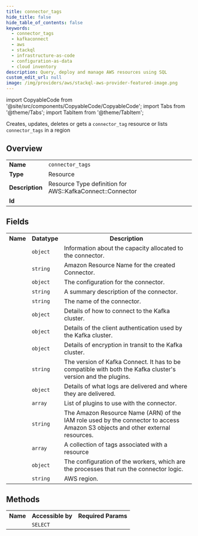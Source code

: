 ```yaml
---
title: connector_tags
hide_title: false
hide_table_of_contents: false
keywords:
  - connector_tags
  - kafkaconnect
  - aws
  - stackql
  - infrastructure-as-code
  - configuration-as-data
  - cloud inventory
description: Query, deploy and manage AWS resources using SQL
custom_edit_url: null
image: /img/providers/aws/stackql-aws-provider-featured-image.png
---
```


import CopyableCode from '@site/src/components/CopyableCode/CopyableCode';
import Tabs from '@theme/Tabs';
import TabItem from '@theme/TabItem';

Creates, updates, deletes or gets a <code>connector_tag</code> resource or lists <code>connector_tags</code> in a region

## Overview
<table><tbody>
<tr><td><b>Name</b></td><td><code>connector_tags</code></td></tr>
<tr><td><b>Type</b></td><td>Resource</td></tr>
<tr><td><b>Description</b></td><td>Resource Type definition for AWS::KafkaConnect::Connector</td></tr>
<tr><td><b>Id</b></td><td><CopyableCode code="aws.kafkaconnect.connector_tags" /></td></tr>
</tbody></table>

## Fields
<table><tbody><tr><th>Name</th><th>Datatype</th><th>Description</th></tr><tr><td><CopyableCode code="capacity" /></td><td><code>object</code></td><td>Information about the capacity allocated to the connector.</td></tr>
<tr><td><CopyableCode code="connector_arn" /></td><td><code>string</code></td><td>Amazon Resource Name for the created Connector.</td></tr>
<tr><td><CopyableCode code="connector_configuration" /></td><td><code>object</code></td><td>The configuration for the connector.</td></tr>
<tr><td><CopyableCode code="connector_description" /></td><td><code>string</code></td><td>A summary description of the connector.</td></tr>
<tr><td><CopyableCode code="connector_name" /></td><td><code>string</code></td><td>The name of the connector.</td></tr>
<tr><td><CopyableCode code="kafka_cluster" /></td><td><code>object</code></td><td>Details of how to connect to the Kafka cluster.</td></tr>
<tr><td><CopyableCode code="kafka_cluster_client_authentication" /></td><td><code>object</code></td><td>Details of the client authentication used by the Kafka cluster.</td></tr>
<tr><td><CopyableCode code="kafka_cluster_encryption_in_transit" /></td><td><code>object</code></td><td>Details of encryption in transit to the Kafka cluster.</td></tr>
<tr><td><CopyableCode code="kafka_connect_version" /></td><td><code>string</code></td><td>The version of Kafka Connect. It has to be compatible with both the Kafka cluster's version and the plugins.</td></tr>
<tr><td><CopyableCode code="log_delivery" /></td><td><code>object</code></td><td>Details of what logs are delivered and where they are delivered.</td></tr>
<tr><td><CopyableCode code="plugins" /></td><td><code>array</code></td><td>List of plugins to use with the connector.</td></tr>
<tr><td><CopyableCode code="service_execution_role_arn" /></td><td><code>string</code></td><td>The Amazon Resource Name (ARN) of the IAM role used by the connector to access Amazon S3 objects and other external resources.</td></tr>
<tr><td><CopyableCode code="tags" /></td><td><code>array</code></td><td>A collection of tags associated with a resource</td></tr>
<tr><td><CopyableCode code="worker_configuration" /></td><td><code>object</code></td><td>The configuration of the workers, which are the processes that run the connector logic.</td></tr>
<tr><td><CopyableCode code="region" /></td><td><code>string</code></td><td>AWS region.</td></tr>
</tbody></table>

## Methods

<table><tbody>
  <tr>
    <th>Name</th>
    <th>Accessible by</th>
    <th>Required Params</th>
  </tr>
  <tr>
    <td><CopyableCode code="view" /></td>
    <td><code>SELECT</code></td>
    <td><CopyableCode code="region" /></td>
  </tr>
</tbody></table>








